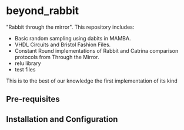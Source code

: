 # beyond_rabbit
"Rabbit through the mirror". This repository includes:

* Basic random sampling using dabits in MAMBA.
* VHDL Circuits and Bristol Fashion Files.
* Constant Round implementations of Rabbit and Catrina comparison protocols from Through the Mirror.  
* relu library
* test files

This is to the best of our knowledge the first implementation of its kind

## Pre-requisites

## Installation and Configuration
